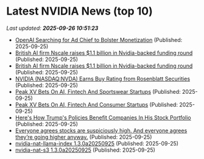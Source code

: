 # Latest NVIDIA News (top 10)
_Last updated: **2025-09-26 10:51:23**_

- [OpenAI Searching for Ad Chief to Bolster Monetization](http://www.pymnts.com/artificial-intelligence-2/2025/openai-searching-for-ad-chief-to-bolster-monetization/) (Published: 2025-09-25)
- [British AI firm Nscale raises $1.1 billion in Nvidia-backed funding round](https://biztoc.com/x/ce781bea3ab6db79) (Published: 2025-09-25)
- [British AI firm Nscale raises $1.1 billion in Nvidia-backed funding round](https://www.cnbc.com/2025/09/25/nvidia-backed-uk-ai-firm-nscale-raises-1point1-billion-funding-round.html) (Published: 2025-09-25)
- [NVIDIA (NASDAQ:NVDA) Earns Buy Rating from Rosenblatt Securities](https://www.etfdailynews.com/2025/09/25/nvidia-nasdaqnvda-earns-buy-rating-from-rosenblatt-securities/) (Published: 2025-09-25)
- [Peak XV Bets On AI, Fintech And Sportswear Startups](https://www.forbes.com/sites/catzxwang/2025/09/25/peak-xv-bets-on-ai-fintech-and-sportswear-startups/) (Published: 2025-09-25)
- [Peak XV Bets On AI, Fintech And Consumer Startups](https://www.forbes.com/sites/catzxwang/2025/09/25/peak-xv-bets-on-ai-fintech-and-consumer-startups/) (Published: 2025-09-25)
- [Here's How Trump's Policies Benefit Companies In His Stock Portfolio](https://www.forbes.com/sites/emilygarcia/2025/09/25/heres-how-trumps-policies-benefit-companies-in-his-stock-portfolio/) (Published: 2025-09-25)
- [Everyone agrees stocks are suspiciously high. And everyone agrees they’re going higher anyway.](https://fortune.com/2025/09/25/stocks-are-suspiciously-high/) (Published: 2025-09-25)
- [nvidia-nat-llama-index 1.3.0a20250925](https://pypi.org/project/nvidia-nat-llama-index/1.3.0a20250925/) (Published: 2025-09-25)
- [nvidia-nat-s3 1.3.0a20250925](https://pypi.org/project/nvidia-nat-s3/1.3.0a20250925/) (Published: 2025-09-25)
